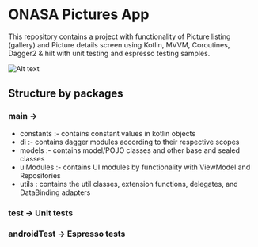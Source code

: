 # ONASA Pictures App

This repository contains a project with functionality of Picture listing (gallery) and Picture details screen using Kotlin, MVVM, Coroutines, Dagger2 & hilt with unit testing and espresso testing samples.


![Alt text](https://github.com/Noddy20/Task-ONASA/blob/master/assets/screen.gif)


## Structure by packages

### main ->

* constants :- contains constant values in kotlin objects
* di :- contains dagger modules according to their respective scopes
* models :- contains model/POJO classes and other base and sealed classes
* uiModules :- contains UI modules by functionality with ViewModel and Repositories
* utils : contains the util classes, extension functions, delegates, and DataBinding adapters

### test -> Unit tests

### androidTest -> Espresso tests

